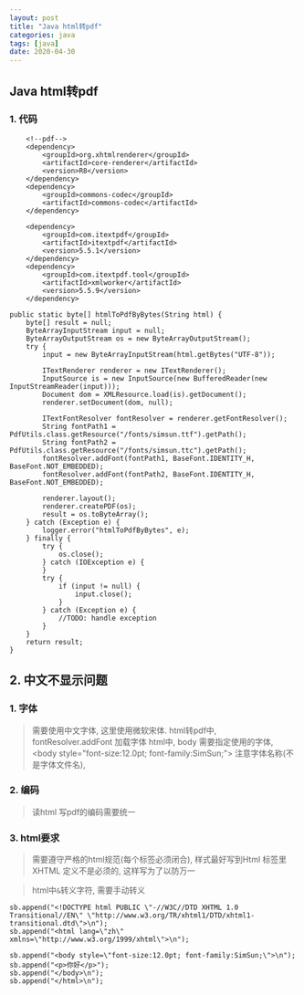 ```yaml
---
layout: post
title: "Java html转pdf"
categories: java
tags: [java]
date: 2020-04-30
---
```


## Java html转pdf

### 1. 代码

    	<!--pdf-->
		<dependency>
			<groupId>org.xhtmlrenderer</groupId>
			<artifactId>core-renderer</artifactId>
			<version>R8</version>
		</dependency>
		<dependency>
			<groupId>commons-codec</groupId>
			<artifactId>commons-codec</artifactId>
		</dependency>
		
		<dependency>
			<groupId>com.itextpdf</groupId>
			<artifactId>itextpdf</artifactId>
			<version>5.5.1</version>
		</dependency>
		<dependency>
			<groupId>com.itextpdf.tool</groupId>
			<artifactId>xmlworker</artifactId>
			<version>5.5.9</version>
		</dependency>

    public static byte[] htmlToPdfByBytes(String html) {
        byte[] result = null;
        ByteArrayInputStream input = null;
        ByteArrayOutputStream os = new ByteArrayOutputStream();
        try {
            input = new ByteArrayInputStream(html.getBytes("UTF-8"));

            ITextRenderer renderer = new ITextRenderer();
            InputSource is = new InputSource(new BufferedReader(new InputStreamReader(input)));
            Document dom = XMLResource.load(is).getDocument();
            renderer.setDocument(dom, null);

            ITextFontResolver fontResolver = renderer.getFontResolver();
            String fontPath1 = PdfUtils.class.getResource("/fonts/simsun.ttf").getPath();
            String fontPath2 = PdfUtils.class.getResource("/fonts/simsun.ttc").getPath();
            fontResolver.addFont(fontPath1, BaseFont.IDENTITY_H, BaseFont.NOT_EMBEDDED);
            fontResolver.addFont(fontPath2, BaseFont.IDENTITY_H, BaseFont.NOT_EMBEDDED);

            renderer.layout();
            renderer.createPDF(os);
            result = os.toByteArray();
        } catch (Exception e) {
            logger.error("htmlToPdfByBytes", e);
        } finally {
            try {
                os.close();
            } catch (IOException e) {
            }
            try {
                if (input != null) {
                    input.close();
                }
            } catch (Exception e) {
                //TODO: handle exception
            }
        }
        return result;
    }

## 2. 中文不显示问题

### 1. 字体

> 需要使用中文字体, 这里使用微软宋体. 
> html转pdf中, fontResolver.addFont  加载字体
> html中, body 需要指定使用的字体, <body style=\"font-size:12.0pt; font-family:SimSun;\">
> 注意字体名称(不是字体文件名), 

### 2. 编码

> 读html 写pdf的编码需要统一

### 3. html要求

> 需要遵守严格的html规范(每个标签必须闭合), 样式最好写到Html 标签里
> XHTML 定义不是必须的, 这样写为了以防万一

> html中`&`转义字符, 需要手动转义

    sb.append("<!DOCTYPE html PUBLIC \"-//W3C//DTD XHTML 1.0 Transitional//EN\" \"http://www.w3.org/TR/xhtml1/DTD/xhtml1-transitional.dtd\">\n");
    sb.append("<html lang=\"zh\" xmlns=\"http://www.w3.org/1999/xhtml\">\n");

    sb.append("<body style=\"font-size:12.0pt; font-family:SimSun;\">\n");
    sb.append("<p>你好</p>");
    sb.append("</body>\n");
    sb.append("</html>\n");
